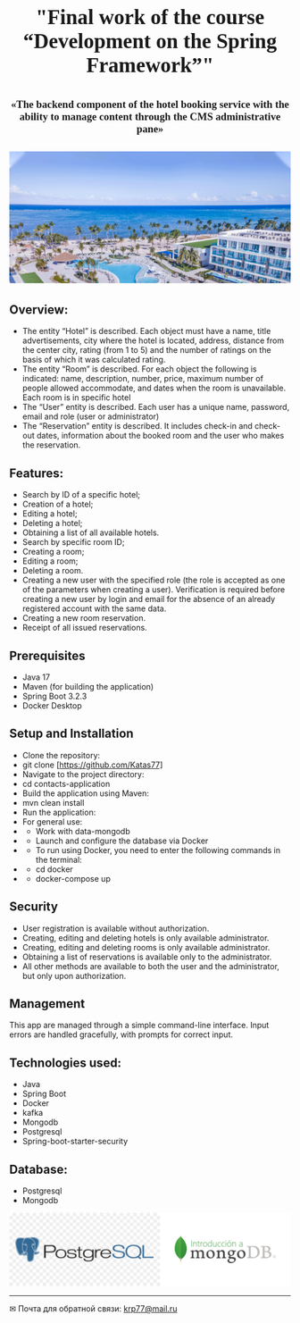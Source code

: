 <center>
<font size="6" face="Georgia"> <h3> "Final work of the course “Development on the Spring Framework”"
</h3>
</font>
</center>
<center
><font size="3" face="Georgia"> 
<h3>
«The backend component of the hotel booking service with
the ability to manage content through the CMS administrative pane» </h3></font>
</center>
<h2 style="text-align: center;">

![image](./image/3.png )</h2>

</h2>

## Overview:
- The entity “Hotel” is described. Each object must have a name, title
  advertisements, city where the hotel is located, address, distance from the center
  city, rating (from 1 to 5) and the number of ratings on the basis of which it was calculated
  rating.
- The entity “Room” is described. For each object the following is indicated: name,
  description, number, price, maximum number of people allowed
  accommodate, and dates when the room is unavailable. Each room is in
  specific hotel
- The “User” entity is described. Each user has a unique name,
  password, email and role (user or administrator)
- The “Reservation” entity is described. It includes check-in and check-out dates,
  information about the booked room and the user who makes the reservation.



## Features:
- Search by ID of a specific hotel;
- Creation of a hotel;
- Editing a hotel;
- Deleting a hotel;
- Obtaining a list of all available hotels.
- Search by specific room ID; 
- Creating a room;
- Editing a room;
- Deleting a room.
- Creating a new user with the specified role (the role is accepted as one of the parameters when creating a user). Verification is required before creating a new user by login and email for the absence of an already registered account with the same data.
- Creating a new room reservation.
- Receipt of all issued reservations.


## Prerequisites
- Java 17
- Maven (for building the application)
- Spring Boot 3.2.3
- Docker Desktop

## Setup and Installation
- Clone the repository:
- git clone [https://github.com/Katas77]
- Navigate to the project directory:
- cd contacts-application
- Build the application using Maven:
- mvn clean install
- Run the application:
- For general use:
- - Work with data-mongodb
- - Launch and configure the database via Docker
- - To run using Docker, you need to enter the following commands in the terminal:
- - cd docker
- - docker-compose up

## Security
- User registration is available without authorization.
- Creating, editing and deleting hotels is only available administrator.
- Creating, editing and deleting rooms is only available administrator.
- Obtaining a list of reservations is available only to the administrator.
- All other methods are available to both the user and the administrator, but only upon authorization.



##  Management

This app are managed through a simple command-line interface.
Input errors are handled gracefully, with prompts for correct input.

## Technologies used:

- Java
- Spring Boot
- Docker
- kafka
- Mongodb
- Postgresql
- Spring-boot-starter-security

## Database:
- Postgresql
- Mongodb




![image](./image/5.png )



____
✉ Почта для обратной связи:
<a href="">krp77@mail.ru</a>